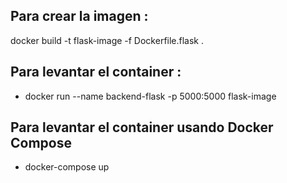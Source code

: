 ## Para crear la imagen :

docker build -t flask-image -f Dockerfile.flask .

## Para levantar el container :

- docker run --name backend-flask -p 5000:5000 flask-image

## Para levantar el container usando Docker Compose

- docker-compose up
